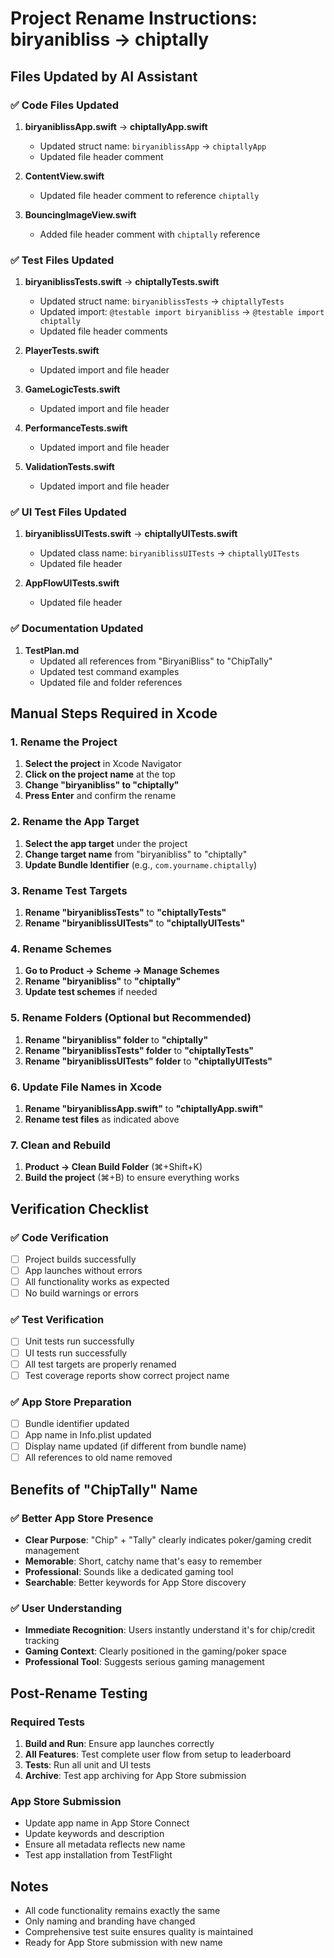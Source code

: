 # Project Rename Instructions: biryanibliss → chiptally

## Files Updated by AI Assistant

### ✅ Code Files Updated
1. **biryaniblissApp.swift** → **chiptallyApp.swift**
   - Updated struct name: `biryaniblissApp` → `chiptallyApp`
   - Updated file header comment

2. **ContentView.swift**
   - Updated file header comment to reference `chiptally`

3. **BouncingImageView.swift**
   - Added file header comment with `chiptally` reference

### ✅ Test Files Updated
1. **biryaniblissTests.swift** → **chiptallyTests.swift**
   - Updated struct name: `biryaniblissTests` → `chiptallyTests`
   - Updated import: `@testable import biryanibliss` → `@testable import chiptally`
   - Updated file header comments

2. **PlayerTests.swift**
   - Updated import and file header

3. **GameLogicTests.swift**
   - Updated import and file header

4. **PerformanceTests.swift**
   - Updated import and file header

5. **ValidationTests.swift**
   - Updated import and file header

### ✅ UI Test Files Updated
1. **biryaniblissUITests.swift** → **chiptallyUITests.swift**
   - Updated class name: `biryaniblissUITests` → `chiptallyUITests`
   - Updated file header

2. **AppFlowUITests.swift**
   - Updated file header

### ✅ Documentation Updated
1. **TestPlan.md**
   - Updated all references from "BiryaniBliss" to "ChipTally"
   - Updated test command examples
   - Updated file and folder references

## Manual Steps Required in Xcode

### 1. Rename the Project
1. **Select the project** in Xcode Navigator
2. **Click on the project name** at the top
3. **Change "biryanibliss" to "chiptally"**
4. **Press Enter** and confirm the rename

### 2. Rename the App Target
1. **Select the app target** under the project
2. **Change target name** from "biryanibliss" to "chiptally"
3. **Update Bundle Identifier** (e.g., `com.yourname.chiptally`)

### 3. Rename Test Targets
1. **Rename "biryaniblissTests"** to **"chiptallyTests"**
2. **Rename "biryaniblissUITests"** to **"chiptallyUITests"**

### 4. Rename Schemes
1. **Go to Product → Scheme → Manage Schemes**
2. **Rename "biryanibliss"** to **"chiptally"**
3. **Update test schemes** if needed

### 5. Rename Folders (Optional but Recommended)
1. **Rename "biryanibliss" folder** to **"chiptally"**
2. **Rename "biryaniblissTests" folder** to **"chiptallyTests"**
3. **Rename "biryaniblissUITests" folder** to **"chiptallyUITests"**

### 6. Update File Names in Xcode
1. **Rename "biryaniblissApp.swift"** to **"chiptallyApp.swift"**
2. **Rename test files** as indicated above

### 7. Clean and Rebuild
1. **Product → Clean Build Folder** (⌘+Shift+K)
2. **Build the project** (⌘+B) to ensure everything works

## Verification Checklist

### ✅ Code Verification
- [ ] Project builds successfully
- [ ] App launches without errors
- [ ] All functionality works as expected
- [ ] No build warnings or errors

### ✅ Test Verification
- [ ] Unit tests run successfully
- [ ] UI tests run successfully
- [ ] All test targets are properly renamed
- [ ] Test coverage reports show correct project name

### ✅ App Store Preparation
- [ ] Bundle identifier updated
- [ ] App name in Info.plist updated
- [ ] Display name updated (if different from bundle name)
- [ ] All references to old name removed

## Benefits of "ChipTally" Name

### ✅ Better App Store Presence
- **Clear Purpose**: "Chip" + "Tally" clearly indicates poker/gaming credit management
- **Memorable**: Short, catchy name that's easy to remember
- **Professional**: Sounds like a dedicated gaming tool
- **Searchable**: Better keywords for App Store discovery

### ✅ User Understanding
- **Immediate Recognition**: Users instantly understand it's for chip/credit tracking
- **Gaming Context**: Clearly positioned in the gaming/poker space
- **Professional Tool**: Suggests serious gaming management

## Post-Rename Testing

### Required Tests
1. **Build and Run**: Ensure app launches correctly
2. **All Features**: Test complete user flow from setup to leaderboard
3. **Tests**: Run all unit and UI tests
4. **Archive**: Test app archiving for App Store submission

### App Store Submission
- Update app name in App Store Connect
- Update keywords and description
- Ensure all metadata reflects new name
- Test app installation from TestFlight

## Notes
- All code functionality remains exactly the same
- Only naming and branding have changed
- Comprehensive test suite ensures quality is maintained
- Ready for App Store submission with new name
